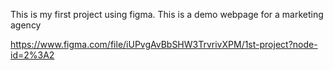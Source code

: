 This is my first project using figma.
This is a demo webpage for a marketing agency 

https://www.figma.com/file/iUPvgAvBbSHW3TrvrivXPM/1st-project?node-id=2%3A2
